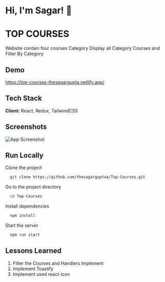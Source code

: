 


# Hi, I'm Sagar! 👋
# TOP COURSES

Website contain four courses Category Display all Category Courses and Filter By Category




## Demo

https://top-courses-thesagargupta.netlify.app/




## Tech Stack

**Client:** React, Redux, TailwindCSS


## Screenshots

![App Screenshot](https://res.cloudinary.com/dmty4imf8/image/upload/v1696157022/github/Top_courses_image_jtnbqz.png)


## Run Locally

Clone the project

```bash
  git clone https://github.com/thesagarguptaa/Top-Courses.git
```

Go to the project directory

```bash
  cd Top-Courses
```

Install dependencies

```bash
  npm install
```

Start the server

```bash
  npm run start
```


## Lessons Learned
  
1.  Filter the Courses and Handlers Implement
2.  Implement Toastify 
3.  Implement used react-icon 


